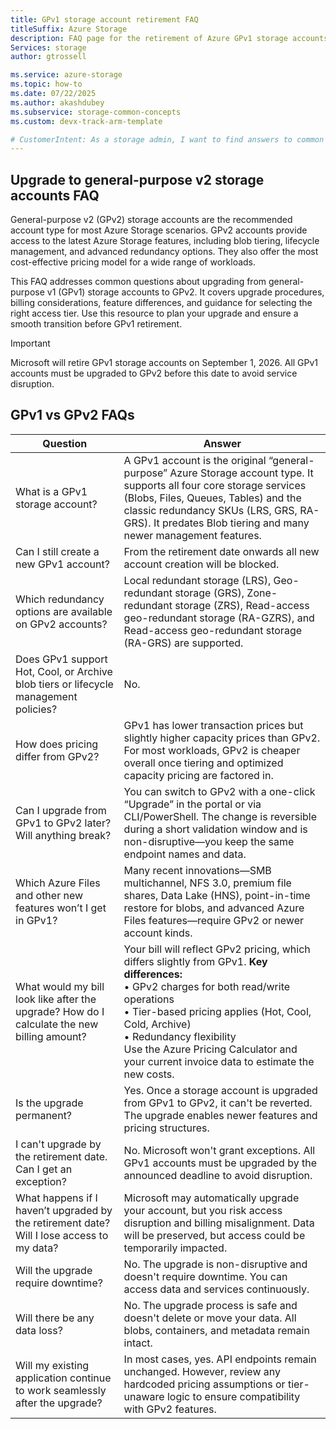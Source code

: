 ```yaml
---
title: GPv1 storage account retirement FAQ
titleSuffix: Azure Storage
description: FAQ page for the retirement of Azure GPv1 storage accounts.
Services: storage
author: gtrossell

ms.service: azure-storage
ms.topic: how-to
ms.date: 07/22/2025
ms.author: akashdubey
ms.subservice: storage-common-concepts
ms.custom: devx-track-arm-template

# CustomerIntent: As a storage admin, I want to find answers to common questions about the retirement of GPv1 storage accounts, so that I can plan my upgrade to GPv2 and avoid service disruption.
---
```


## Upgrade to general-purpose v2 storage accounts FAQ
General-purpose v2 (GPv2) storage accounts are the recommended account type for most Azure Storage scenarios. GPv2 accounts provide access to the latest Azure Storage features, including blob tiering, lifecycle management, and advanced redundancy options. They also offer the most cost-effective pricing model for a wide range of workloads.

This FAQ addresses common questions about upgrading from general-purpose v1 (GPv1) storage accounts to GPv2. It covers upgrade procedures, billing considerations, feature differences, and guidance for selecting the right access tier. Use this resource to plan your upgrade and ensure a smooth transition before GPv1 retirement.

>[!IMPORTANT]
>Microsoft will retire GPv1 storage accounts on September 1, 2026. All GPv1 accounts must be upgraded to GPv2 before this date to avoid service disruption.

## GPv1 vs GPv2 FAQs
| Question | Answer |
|----------|--------|
| What is a GPv1 storage account? | A GPv1 account is the original “general-purpose” Azure Storage account type. It supports all four core storage services (Blobs, Files, Queues, Tables) and the classic redundancy SKUs (LRS, GRS, RA-GRS). It predates Blob tiering and many newer management features. |
| Can I still create a new GPv1 account? | From the retirement date onwards all new account creation will be blocked. |
| Which redundancy options are available on GPv2 accounts? | Local redundant storage (LRS), Geo-redundant storage (GRS), Zone-redundant storage (ZRS), Read-access geo-redundant storage (RA-GZRS), and Read-access geo-redundant storage (RA-GRS) are supported. |
| Does GPv1 support Hot, Cool, or Archive blob tiers or lifecycle management policies? | No. |
| How does pricing differ from GPv2? | GPv1 has lower transaction prices but slightly higher capacity prices than GPv2. For most workloads, GPv2 is cheaper overall once tiering and optimized capacity pricing are factored in. |
| Can I upgrade from GPv1 to GPv2 later? Will anything break? | You can switch to GPv2 with a one-click “Upgrade” in the portal or via CLI/PowerShell. The change is reversible during a short validation window and is non-disruptive—you keep the same endpoint names and data. |
| Which Azure Files and other new features won’t I get in GPv1? | Many recent innovations—SMB multichannel, NFS 3.0, premium file shares, Data Lake (HNS), point-in-time restore for blobs, and advanced Azure Files features—require GPv2 or newer account kinds. |
| What would my bill look like after the upgrade? How do I calculate the new billing amount? | Your bill will reflect GPv2 pricing, which differs slightly from GPv1. **Key differences:**<br>• GPv2 charges for both read/write operations<br>• Tier-based pricing applies (Hot, Cool, Cold, Archive)<br>• Redundancy flexibility<br>Use the Azure Pricing Calculator and your current invoice data to estimate the new costs. |
| Is the upgrade permanent? | Yes. Once a storage account is upgraded from GPv1 to GPv2, it can't be reverted. The upgrade enables newer features and pricing structures. |
| I can't upgrade by the retirement date. Can I get an exception? | No. Microsoft won't grant exceptions. All GPv1 accounts must be upgraded by the announced deadline to avoid disruption. |
| What happens if I haven’t upgraded by the retirement date? Will I lose access to my data? | Microsoft may automatically upgrade your account, but you risk access disruption and billing misalignment. Data will be preserved, but access could be temporarily impacted. |
| Will the upgrade require downtime? | No. The upgrade is non-disruptive and doesn't require downtime. You can access data and services continuously. |
| Will there be any data loss? | No. The upgrade process is safe and doesn't delete or move your data. All blobs, containers, and metadata remain intact. |
| Will my existing application continue to work seamlessly after the upgrade? | In most cases, yes. API endpoints remain unchanged. However, review any hardcoded pricing assumptions or tier-unaware logic to ensure compatibility with GPv2 features. |